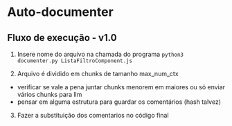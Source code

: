 # Auto-documenter

## Fluxo de execução - v1.0

1. Insere nome do arquivo na chamada do programa
`python3 documenter.py ListaFiltroComponent.js`

2. Arquivo é dividido em chunks de tamanho max_num_ctx
- verificar se vale a pena juntar chunks menorem em maiores ou só enviar vários chunks para llm
- pensar em alguma estrutura para guardar os comentários (hash talvez)

3. Fazer a substituição dos comentarios no código final